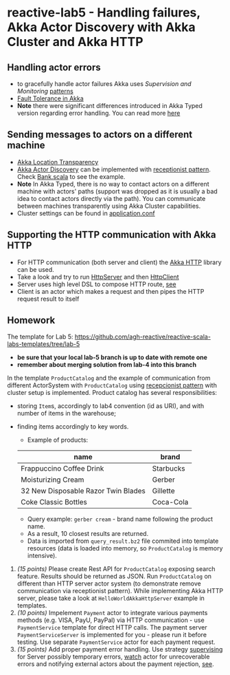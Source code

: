 # reactive-lab5 - Handling failures, Akka Actor Discovery with Akka Cluster and Akka HTTP

## Handling actor errors

* to gracefully handle actor failures Akka uses _Supervision and Monitoring_ [patterns](https://doc.akka.io//docs/akka/current/general/supervision.html) 
* [Fault Tolerance in Akka](https://doc.akka.io//docs/akka/current/typed/fault-tolerance.html)
* **Note** there were significant differences introduced in Akka Typed version regarding error handling. You can read more [here](https://akka.io/blog/article/2019/02/05/typed-supervision)

## Sending messages to actors on a different machine

* [Akka Location Transparency](https://doc.akka.io//docs/akka/current/general/remoting.html#remoting) 
* [Akka Actor Discovery](https://doc.akka.io/docs/akka/current/typed/actor-discovery.html) can be implemented with [receptionist pattern](https://doc.akka.io/docs/akka/current/typed/actor-discovery.html#receptionist). Check [Bank.scala](src/main/scala/reactive5/Bank.scala) to see the example.
* **Note** In Akka Typed, there is no way to contact actors on a different machine with actors' paths (support was dropped as it is usually a bad idea to contact actors directly via the path). You can communicate between machines transparently using Akka Cluster capabilities.
* Cluster settings can be found in [application.conf](src/main/resources/application.conf)

## Supporting the HTTP communication with Akka HTTP

* For HTTP communication (both server and client) the [Akka HTTP](https://doc.akka.io/docs/akka-http/current/index.html?language=scala) library can be used.
* Take a look and try to run [HttpServer](src/main/scala/reactive5/HttpServer.scala) and then [HttpClient](src/main/scala/reactive5/HttpClient.scala)
* Server uses high level DSL to compose HTTP route, [see](https://doc.akka.io/docs/akka-http/current/routing-dsl/index.html?language=scala#minimal-example)
* Client is an actor which makes a request and then pipes the HTTP request result to itself


## Homework

The template for Lab 5: https://github.com/agh-reactive/reactive-scala-labs-templates/tree/lab-5 
* **be sure that your local lab-5 branch is up to date with remote one**
* **remember about merging solution from lab-4 into this branch**

In the template `ProductCatalog` and the example of communication from different ActorSystem with `ProductCatalog` using [recepcionist pattern](https://doc.akka.io/docs/akka/current/typed/actor-discovery.html#receptionist) with cluster setup is implemented. Product catalog has several responsibilities:
* storing `Item`s, accordingly to lab4 convention (id as URI), and with number of items in the warehouse;
* finding items accordingly to key words.
    * Example of products: 

    | name | brand  |
    |-----|------|
    | Frappuccino Coffee Drink | Starbucks |
    | Moisturizing Cream | Gerber |
    | 32 New Disposable Razor Twin Blades | Gillette |
    | Coke Classic Bottles |Coca-Cola |

    * Query example: `gerber cream` - brand name following the product name.
    * As a result, 10 closest results are returned.
    * Data is imported from `query_result.bz2` file commited into template resources (data is loaded into memory, so `ProductCatalog` is memory intensive).

1. *(15 points)* Please create Rest API for `ProductCatalog` exposing search feature. Results should be returned as JSON. Run `ProductCatalog` on different than HTTP server actor system (to demonstrate remove communication via receptionist pattern). While implementing Akka HTTP server, please take a look at `HelloWorldAkkaHttpServer` example in templates.
2. *(10 points)* Impelement `Payment` actor to integrate various payments methods (e.g. VISA, PayU, PayPal) via HTTP communication - use `PaymentService` template for direct HTTP calls. The payment server `PaymentServiceServer` is implemented for you - please run it before testing. Use separate `PaymentService` actor for each payment request.
3. *(15 points)* Add proper payment error handling. Use strategy [supervising](https://doc.akka.io/docs/akka/current/typed/fault-tolerance.html) for Server possibly temporary errors, [watch](https://doc.akka.io/docs/akka/current/typed/actor-lifecycle.html#watching-actors) actor for unrecoverable errors and notifying external actors about the payment rejection, [see](https://manuel.bernhardt.io/2019/09/05/tour-of-akka-typed-supervision-and-signals/).
